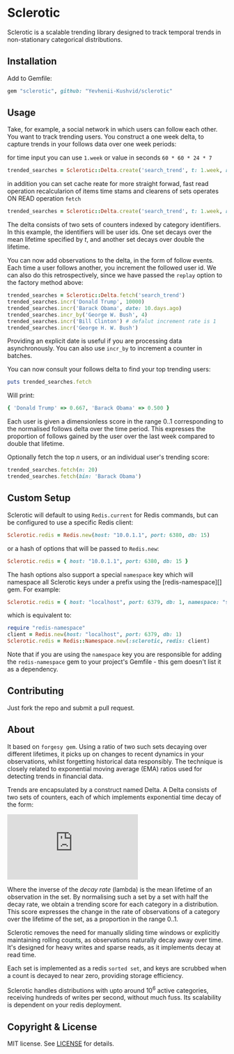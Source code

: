 Sclerotic
=======

Sclerotic is a scalable trending library designed to track temporal trends in non-stationary categorical distributions. 

## Installation

Add to Gemfile:

```ruby
gem "sclerotic", github: "Yevhenii-Kushvid/sclerotic"
```

Usage
-----

Take, for example, a social network in which users can follow each other. You want to track trending users. You construct a one week delta, to capture trends in your follows data over one week periods:

for time input you can use `1.week` or value in seconds `60 * 60 * 24 * 7`

```ruby
trended_searches = Sclerotic::Delta.create('search_trend', t: 1.week, replay: true)
```

in addition you can set cache reate for more straight forwad, fast read operation
recalcularion of items time stams and clearens of sets operates ON READ operation `fetch`

```ruby
trended_searches = Sclerotic::Delta.create('search_trend', t: 1.week, replay: true, cache: 24.hours)
```
The delta consists of two sets of counters indexed by category identifiers. In this example, the identifiers will be user ids. One set decays over the mean lifetime specified by _t_, and another set decays over double the lifetime.

You can now add observations to the delta, in the form of follow events. Each time a user follows another, you increment the followed user id. We can also do this retrospectively, since we have passed the `replay` option to the factory method above:
```ruby
trended_searches = Sclerotic::Delta.fetch('search_trend')
trended_searches.incr('Donald Trump', 10000)
trended_searches.incr('Barack Obama', date: 10.days.ago)
trended_searches.incr_by('George W. Bush', 4)
trended_searches.incr('Bill Clinton') # defalut increment rate is 1
trended_searches.incr('George H. W. Bush')
```
Providing an explicit date is useful if you are processing data asynchronously. You can also use `incr_by` to increment a counter in batches.

You can now consult your follows delta to find your top trending users:
```ruby
puts trended_searches.fetch
```
Will print:
```ruby
{ 'Donald Trump' => 0.667, 'Barack Obama' => 0.500 }
```
Each user is given a dimensionless score in the range 0..1 corresponding to the normalised follows delta over the time period. This expresses the proportion of follows gained by the user over the last week compared to double that lifetime.

Optionally fetch the top _n_ users, or an individual user's trending score:
```ruby
trended_searches.fetch(n: 20)
trended_searches.fetch(bin: 'Barack Obama')
```

## Custom Setup

Sclerotic will default to using `Redis.current` for Redis commands, but can be
configured to use a specific Redis client:

```ruby
Sclerotic.redis = Redis.new(host: "10.0.1.1", port: 6380, db: 15)
```

or a hash of options that will be passed to `Redis.new`:

```ruby
Sclerotic.redis = { host: "10.0.1.1", port: 6380, db: 15 }
```

The hash options also support a special `namespace` key which will namespace all
Sclerotic keys under a prefix using the [redis-namespace][] gem. For example:

```ruby
Sclerotic.redis = { host: "localhost", port: 6379, db: 1, namespace: "sclerotic" }
```

which is equivalent to:

```ruby
require "redis-namespace"
client = Redis.new(host: "localhost", port: 6379, db: 1)
Sclerotic.redis = Redis::Namespace.new(:sclerotic, redis: client)
```

Note that if you are using the `namespace` key you are responsible for adding
the `redis-namespace` gem to your project's Gemfile - this gem doesn't
list it as a dependency.

Contributing
------------

Just fork the repo and submit a pull request.

About
------------------
It based on `forgesy gem`. Using a ratio of two such sets decaying over different lifetimes, it picks up on changes to recent dynamics in your observations, whilst forgetting historical data responsibly. The technique is closely related to exponential moving average (EMA) ratios used for detecting trends in financial data.

Trends are encapsulated by a construct named Delta. A Delta consists of two sets of counters, each of which implements exponential time decay of the form:

![equation](http://latex.codecogs.com/gif.latex?X_t_1%3DX_t_0%5Ctimes%7Be%5E%7B-%5Clambda%5Ctimes%7Bt%7D%7D%7D)

Where the inverse of the _decay rate_ (lambda) is the mean lifetime of an observation in the set. By normalising such a set by a set with half the decay rate, we obtain a trending score for each category in a distribution. This score expresses the change in the rate of observations of a category over the lifetime of the set, as a proportion in the range 0..1.

Sclerotic removes the need for manually sliding time windows or explicitly maintaining rolling counts, as observations naturally decay away over time. It's designed for heavy writes and sparse reads, as it implements decay at read time.

Each set is implemented as a redis `sorted set`, and keys are scrubbed when a count is decayed to near zero, providing storage efficiency.

Sclerotic handles distributions with upto around 10<sup>6</sup> active categories, receiving hundreds of writes per second, without much fuss. Its scalability is dependent on your redis deployment.


Copyright & License
-------------------
MIT license. See [LICENSE](LICENSE) for details.